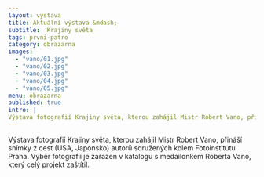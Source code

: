 ```yaml
---
layout: vystava
title: Aktuální výstava &mdash;
subtitle:  Krajiny světa
tags: prvni-patro
category: obrazarna
images:
  - "vano/01.jpg"
  - "vano/02.jpg"
  - "vano/03.jpg"
  - "vano/04.jpg"
  - "vano/05.jpg"
menu: obrazarna
published: true
intro: |
Výstava fotografií Krajiny světa, kterou zahájil Mistr Robert Vano, přináší snímky z cest (USA, Japonsko) autorů sdružených kolem Fotoinstitutu Praha. Výběr fotografií je zařazen v katalogu s medailonkem Roberta Vano, který celý projekt zaštítil.
---
```

Výstava fotografií Krajiny světa, kterou zahájil Mistr Robert Vano, přináší snímky z cest (USA, Japonsko) autorů sdružených kolem Fotoinstitutu Praha. Výběr fotografií je zařazen v katalogu s medailonkem Roberta Vano, který celý projekt zaštítil.
